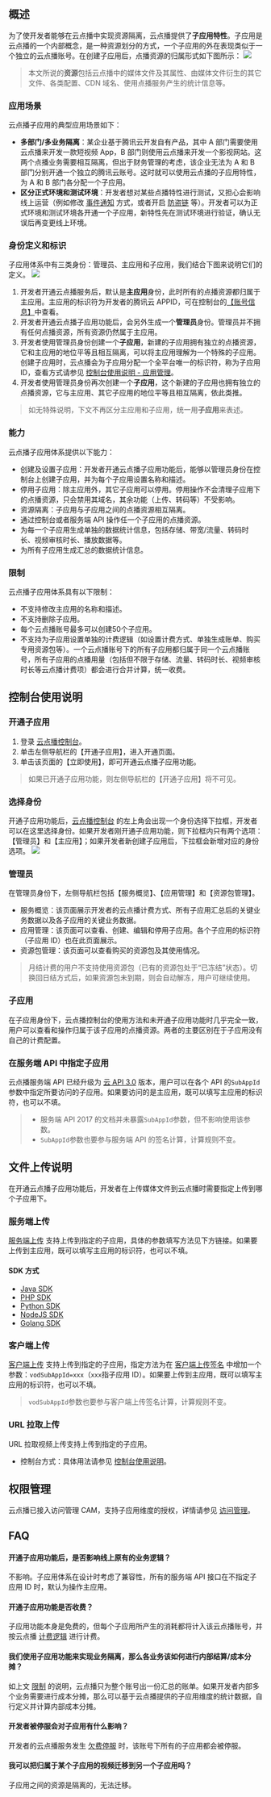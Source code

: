 ## 概述
为了使开发者能够在云点播中实现资源隔离，云点播提供了**子应用特性**。子应用是云点播的一个内部概念，是一种资源划分的方式，一个子应用的外在表现类似于一个独立的云点播账号。在创建子应用后，点播资源的归属形式如下图所示：
![](https://main.qcloudimg.com/raw/58880e642525a040fc3bcd5e5c6d12b9.png)
>本文所说的**资源**包括云点播中的媒体文件及其属性、由媒体文件衍生的其它文件、各类配置、CDN 域名、使用点播服务产生的统计信息等。

### 应用场景
云点播子应用的典型应用场景如下：

- **多部门/多业务隔离**：某企业基于腾讯云开发自有产品，其中 A 部门需要使用云点播来开发一款短视频 App，B 部门则使用云点播来开发一个影视网站。这两个点播业务需要相互隔离，但出于财务管理的考虑，该企业无法为 A 和 B 部门分别开通一个独立的腾讯云账号。这时就可以使用云点播的子应用特性，为 A 和 B 部门各分配一个子应用。
- **区分正式环境和测试环境**：开发者想对某些点播特性进行测试，又担心会影响线上运营（例如修改 [事件通知](/document/product/266/33779) 方式，或者开启 [防盗链](https://intl.cloud.tencent.com/document/product/266/33984) 等）。开发者可以为正式环境和测试环境各开通一个子应用，新特性先在测试环境进行验证，确认无误后再变更线上环境。

### 身份定义和标识
子应用体系中有三类身份：管理员、主应用和子应用，我们结合下图来说明它们的定义。
![](https://main.qcloudimg.com/raw/c873e8cdb0eb762df5d899efc13aa7cc.png)

1. 开发者开通云点播服务后，默认是**主应用**身份，此时所有的点播资源都归属于主应用。主应用的标识符为开发者的腾讯云 APPID，可在控制台的[【账号信息】](https://console.cloud.tencent.com/developer)中查看。
2. 开发者开通云点播子应用功能后，会另外生成一个**管理员**身份。管理员并不拥有任何点播资源，所有资源仍然属于主应用。
3. 开发者使用管理员身份创建一个**子应用**，新建的子应用拥有独立的点播资源，它和主应用的地位平等且相互隔离，可以将主应用理解为一个特殊的子应用。创建子应用时，云点播会为子应用分配一个全平台唯一的标识符，称为子应用 ID，查看方式请参见 [控制台使用说明 - 应用管理](#p1)。
4. 开发者使用管理员身份再次创建一个**子应用**，这个新建的子应用也拥有独立的点播资源，它与主应用、其它子应用的地位平等且相互隔离，依此类推。

>如无特殊说明，下文不再区分主应用和子应用，统一用**子应用**来表述。

### 能力
云点播子应用体系提供以下能力：

- 创建及设置子应用：开发者开通云点播子应用功能后，能够以管理员身份在控制台上创建子应用，并为每个子应用设置名称和描述。
- 停用子应用：除主应用外，其它子应用可以停用。停用操作不会清理子应用下的点播资源，只会禁用其域名，其余功能（上传、转码等）不受影响。
- 资源隔离：子应用与子应用之间的点播资源相互隔离。
- 通过控制台或者服务端 API 操作任一个子应用的点播资源。
- 为每一个子应用生成单独的数据统计信息，包括存储、带宽/流量、转码时长、视频审核时长、播放数据等。
- 为所有子应用生成汇总的数据统计信息。

### <span id ="p4"></span>限制
云点播子应用体系具有以下限制：

- 不支持修改主应用的名称和描述。
- 不支持删除子应用。
- 每个云点播账号最多可以创建50个子应用。
- 不支持为子应用设置单独的计费逻辑（如设置计费方式、单独生成账单、购买专用资源包等）。一个云点播账号下的所有子应用都归属于同一个云点播账号，所有子应用的点播用量（包括但不限于存储、流量、转码时长、视频审核时长等云点播计费项）都会进行合并计算，统一收费。

## <span id="p3"></span>控制台使用说明

### 开通子应用

1. 登录 [云点播控制台](https://console.cloud.tencent.com/vod)。
2. 单击左侧导航栏的【开通子应用】，进入开通页面。
3. 单击该页面的【立即使用】，即可开通云点播子应用功能。

>如果已开通子应用功能，则左侧导航栏的【开通子应用】将不可见。

### 选择身份
开通子应用功能后，[云点播控制台](https://console.cloud.tencent.com/vod) 的左上角会出现一个身份选择下拉框，开发者可以在这里选择身份。如果开发者刚开通子应用功能，则下拉框内只有两个选项：【管理员】和【主应用】；如果开发者新创建子应用后，下拉框会新增对应的身份选项。
![](https://main.qcloudimg.com/raw/6585927d88d708893d9fe0524907f77f.png)

### 管理员
在管理员身份下，左侧导航栏包括【服务概览】、【应用管理】和【资源包管理】。

- 服务概览：该页面展示开发者的云点播计费方式、所有子应用汇总后的关键业务数据以及各子应用的关键业务数据。
- <span id = "p1"></span>应用管理：该页面可以查看、创建、编辑和停用子应用。各个子应用的标识符（子应用 ID）也在此页面展示。
- 资源包管理：该页面可以查看购买的资源包及其使用情况。

>月结计费的用户不支持使用资源包（已有的资源包处于“已冻结”状态）。切换回日结方式后，如果资源包未到期，则会自动解冻，用户可继续使用。

### 子应用
在子应用身份下，云点播控制台的使用方法和未开通子应用功能时几乎完全一致，用户可以查看和操作归属于该子应用的点播资源。两者的主要区别在于子应用没有自己的计费配置。

<!--api
## 服务端 API 使用说明
在开通云点播子应用功能后，开发者在使用 [云点播服务端 API](https://intl.cloud.tencent.com/document/product/266/31752) 时需要指定访问的是哪个子应用的资源。
-->
### <span id = "p2"></span>在服务端 API 中指定子应用
云点播服务端 API 已经升级为 [云 API 3.0](https://intl.cloud.tencent.com/product/api) 版本，用户可以在各个 API 的```SubAppId```参数中指定所要访问的子应用。如果要访问的是主应用，既可以填写主应用的标识符，也可以不填。

<!--api
### 在服务端 API 2017 中指定子应用
[服务端 API 2017](https://intl.cloud.tencent.com/document/product/266/10688) 也支持子应用，使用时需要在请求中增加一个`SubAppId`参数（注意大小写），该参数与服务端 API 2017 的 [公共请求参数](/document/api/213/6976) 平级，其值为子应用 ID。如果要访问的是主应用，既可以填写主应用的标识符，也可以不填。
-->
>
>- 服务端 API 2017 的文档并未暴露`SubAppId`参数，但不影响使用该参数。
>- `SubAppId`参数也要参与服务端 API 的签名计算，计算规则不变。

## 文件上传说明
在开通云点播子应用功能后，开发者在上传媒体文件到云点播时需要指定上传到哪个子应用下。

### 服务端上传
[服务端上传](https://intl.cloud.tencent.com/document/product/266/33912) 支持上传到指定的子应用，具体的参数填写方法见下方链接。如果要上传到主应用，既可以填写主应用的标识符，也可以不填。

#### SDK 方式
* [Java SDK](https://intl.cloud.tencent.com/document/product/266/33914#.E5.AD.90.E5.BA.94.E7.94.A8.E4.B8.8A.E4.BC.A0)
* [PHP SDK](https://intl.cloud.tencent.com/document/product/266/33916#.E5.AD.90.E5.BA.94.E7.94.A8.E4.B8.8A.E4.BC.A0)
* [Python SDK](https://intl.cloud.tencent.com/document/product/266/33917#.E5.AD.90.E5.BA.94.E7.94.A8.E4.B8.8A.E4.BC.A0)
* [NodeJS SDK](https://intl.cloud.tencent.com/document/product/266/33918#.E5.AD.90.E5.BA.94.E7.94.A8.E4.B8.8A.E4.BC.A0)
* [Golang SDK](https://intl.cloud.tencent.com/document/product/266/33919#.E5.AD.90.E5.BA.94.E7.94.A8.E4.B8.8A.E4.BC.A0)

<!--
#### 服务端 API 方式
使用 API 方式进行上传时涉及到 [ApplyUpload](https://intl.cloud.tencent.com/document/product/266/31767) 和 [CommitUpload](https://intl.cloud.tencent.com/document/product/266/31766) 两个接口，具体用法请参见 [在服务端 API 中指定子应用](#p2)。
我们强烈建议使用 SDK 来进行上传。
-->
### 客户端上传
[客户端上传](https://intl.cloud.tencent.com/document/product/266/33921) 支持上传到指定的子应用，指定方法为在 [客户端上传签名](https://intl.cloud.tencent.com/document/product/266/33922) 中增加一个参数：`vodSubAppId=xxx`（`xxx`指子应用 ID）。如果要上传到主应用，既可以填写主应用的标识符，也可以不填。

>`vodSubAppId`参数也要参与客户端上传签名计算，计算规则不变。

### URL 拉取上传
URL 拉取视频上传支持上传到指定的子应用。

* 控制台方式：具体用法请参见 [控制台使用说明](#p3)。
<!--api * 服务端 API 方式：使用 [PullUpload](https://intl.cloud.tencent.com/document/product/266/35575) 接口，具体用法请参见 [在服务端 API 中指定子应用](#p2)。-->

## 权限管理
云点播已接入访问管理 CAM，支持子应用维度的授权，详情请参见 [访问管理](https://intl.cloud.tencent.com/document/product/266/33970)。

## FAQ
#### 开通子应用功能后，是否影响线上原有的业务逻辑？
不影响。子应用体系在设计时考虑了兼容性，所有的服务端 API 接口在不指定子应用 ID 时，默认为操作主应用。

#### 开通子应用功能是否收费？
子应用功能本身是免费的，但每个子应用所产生的消耗都将计入该云点播账号，并按云点播 [计费逻辑](/document/product/266/2838) 进行计费。

#### 我们使用子应用功能来实现业务隔离，那么各业务该如何进行内部结算/成本分摊？
如上文 [限制](#p4) 的说明，云点播只为整个账号出一份汇总的账单。如果开发者内部多个业务需要进行成本分摊，那么可以基于云点播提供的子应用维度的统计数据，自行定义并计算内部成本分摊。

#### 开发者被停服会对子应用有什么影响？
开发者的云点播服务发生 [欠费停服](/document/product/266/14668) 时，该账号下所有的子应用都会被停服。

#### 我可以把归属于某个子应用的视频迁移到另一个子应用吗？
子应用之间的资源是隔离的，无法迁移。
